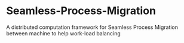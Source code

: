 Seamless-Process-Migration
==========================

A distributed computation framework for Seamless Process Migration between machine to help work-load balancing
